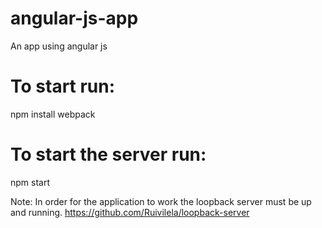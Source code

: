 # angular-js-app
An app using angular js

# To start run: 

npm install
webpack 

# To start the server run:

npm start

Note: In order for the application to work the loopback server must be up and running. 
https://github.com/Ruivilela/loopback-server
